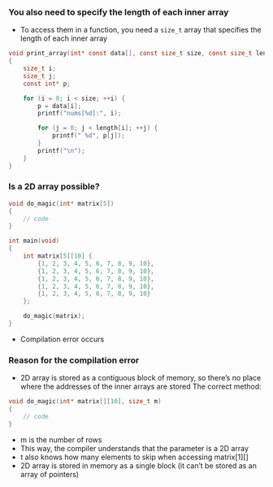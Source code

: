 ### You also need to specify the length of each inner array
- To access them in a function, you need a `size_t` array that specifies the length of each inner array
```c
void print_array(int* const data[], const size_t size, const size_t length[])
{
    size_t i;
    size_t j;
    const int* p;

    for (i = 0; i < size; ++i) {
        p = data[i];
        printf("nums[%d]:", i);

        for (j = 0; j < length[i]; ++j) {
            printf(" %d", p[j]);
        }
        printf("\n");
    }
}
```


### Is a 2D array possible?
```c
void do_magic(int* matrix[5])
{
    // code
}

int main(void) 
{
    int matrix[5][10] {
        {1, 2, 3, 4, 5, 6, 7, 8, 9, 10},
        {1, 2, 3, 4, 5, 6, 7, 8, 9, 10},
        {1, 2, 3, 4, 5, 6, 7, 8, 9, 10},
        {1, 2, 3, 4, 5, 6, 7, 8, 9, 10},
        {1, 2, 3, 4, 5, 6, 7, 8, 9, 10}
    };

    do_magic(matrix);
}
```
- Compilation error occurs



### Reason for the compilation error
- 2D array is stored as a contiguous block of memory, so there’s no place where the addresses of the inner arrays are stored
The correct method:
```c
void do_magic(int* matrix[][10], size_t m)
{
    // code
}
```
- m is the number of rows
- This way, the compiler understands that the parameter is a 2D array
- t also knows how many elements to skip when accessing matrix[1][]
- 2D array is stored in memory as a single block (it can’t be stored as an array of pointers)